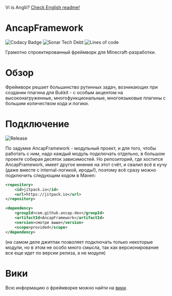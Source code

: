 Vi is Anglii? [Check English readme!](https://github.com/ancap-dev/AncapFramework/wiki/English-Readme)

# AncapFramework

![Codacy Badge](https://img.shields.io/codacy/grade/85187fe25a954ba7b9331d1fe51deb25?style=flat-square) ![Sonar Tech Debt](https://img.shields.io/sonar/tech_debt/ancap-dev_AncapFramework?server=https%3A%2F%2Fsonarcloud.io&style=flat-square) ![Lines of code](https://img.shields.io/tokei/lines/github/ancap-dev/AncapFramework?style=flat-square)

Грамотно спроектированный фреймворк для Minecraft-разработки.

# Обзор

Фреймворк решает большинство рутинных задач, возникающих при создании плагина для Bukkit - с особым акцентом на высоконагруженные, многофункциональные, многоязыковые плагины с большим количеством кода и логики.

# Подключение
![Release](https://jitpack.io/v/ancap-dev/AncapFramework.svg?style=flat-square)

По задумке AncapFramework - модульный проект, и для того, чтобы работать с ним, надо каждый модуль подключать отдельно, в большом проекте собирая десяток зависимостей. Но репозиторий, где хостится AncapFramework, имеет другое мнение на этот счёт, и свалил всё в кучу (даже вместе с internal-логикой, ироды!), поэтому всё сразу можно подключить следующим кодом в Maven:

```xml
<repository>
    <id>jitpack.io</id>
    <url>https://jitpack.io</url>
</repository>

<dependency>
    <groupId>com.github.ancap-dev</groupId>
    <artifactId>AncapFramework</artifactId>
    <version>смотри выше</version>
    <scope>provided</scope>
</dependency>
```
(на самом деле джитпак позволяет подключать только некоторые модули, но в этом не особо много смысла, так как версионирование все еще идет по версии релиза, а не модуля)

# Вики

Всю информацию о фреймворке можно найти на [вики](https://github.com/ancap-dev/AncapFramework/wiki).
